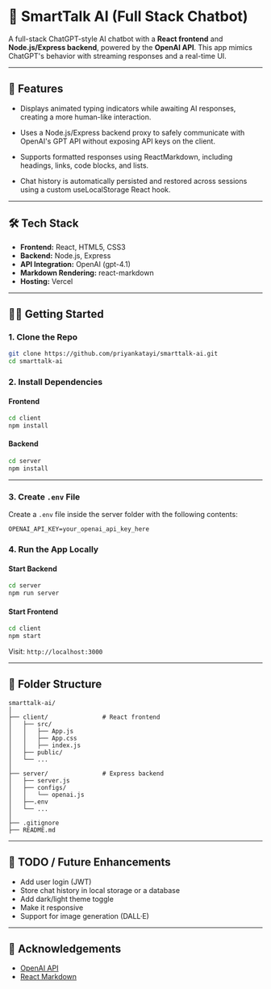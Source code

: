 # 💬 SmartTalk AI (Full Stack Chatbot)

A full-stack ChatGPT-style AI chatbot with a **React frontend** and **Node.js/Express backend**, powered by the **OpenAI API**. This app mimics ChatGPT's behavior with streaming responses and a real-time UI.

---

## 🚀 Features

- Displays animated typing indicators while awaiting AI responses, creating a more human-like interaction.

- Uses a Node.js/Express backend proxy to safely communicate with OpenAI's GPT API without exposing API keys on the client.

- Supports formatted responses using ReactMarkdown, including headings, links, code blocks, and lists.

- Chat history is automatically persisted and restored across sessions using a custom useLocalStorage React hook.

---

## 🛠️ Tech Stack

- **Frontend:** React, HTML5, CSS3
- **Backend:** Node.js, Express
- **API Integration:** OpenAI (gpt-4.1)
- **Markdown Rendering:** react-markdown
- **Hosting:** Vercel

---

## 🧑‍💻 Getting Started

### 1. Clone the Repo

```bash
git clone https://github.com/priyankatayi/smarttalk-ai.git
cd smarttalk-ai
```

### 2. Install Dependencies

#### Frontend

```bash
cd client
npm install
```

#### Backend

```bash
cd server
npm install
```

---

### 3. Create `.env` File

Create a `.env` file inside the server folder with the following contents:

```env
OPENAI_API_KEY=your_openai_api_key_here
```

### 4. Run the App Locally

#### Start Backend

```bash
cd server
npm run server
```

#### Start Frontend

```bash
cd client
npm start
```

Visit: `http://localhost:3000`

---

## 📁 Folder Structure

```
smarttalk-ai/
│
├── client/               # React frontend
│   ├── src/
│   │   ├── App.js
│   │   ├── App.css
│   │   ├── index.js
│   ├── public/
│   └── ...
│
├── server/               # Express backend
│   ├── server.js
│   ├── configs/
│   │   └── openai.js
│   ├──.env
│   └── ...
│
├── .gitignore
├── README.md
```

---

## 📌 TODO / Future Enhancements

- Add user login (JWT)
- Store chat history in local storage or a database
- Add dark/light theme toggle
- Make it responsive
- Support for image generation (DALL·E)

---

## 🙌 Acknowledgements

- [OpenAI API](https://platform.openai.com/)
- [React Markdown](https://github.com/remarkjs/react-markdown)
